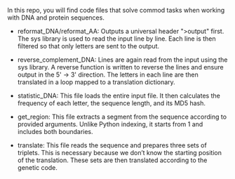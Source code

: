 In this repo, you will find code files that solve commod tasks when working with DNA and protein sequences.

-    reformat\_DNA/reformat_AA: Outputs a universal header ">output" first. The sys library is used to read the input line by line. Each line is then filtered so that only letters are sent to the output.

-    reverse\_complement_DNA: Lines are again read from the input using the sys library. A reverse function is written to reverse the lines and ensure output in the 5' -> 3' direction. The letters in each line are then translated in a loop mapped to a translation dictionary.

-    statistic\_DNA: This file loads the entire input file. It then calculates the frequency of each letter, the sequence length, and its MD5 hash.

-    get\_region: This file extracts a segment from the sequence according to provided arguments. Unlike Python indexing, it starts from 1 and includes both boundaries.

-    translate: This file reads the sequence and prepares three sets of triplets. This is necessary because we don’t know the starting position of the translation. These sets are then translated according to the genetic code.